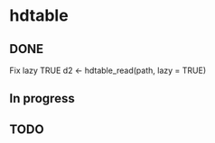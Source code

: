 # hdtable





## DONE
Fix lazy TRUE d2 <- hdtable_read(path, lazy = TRUE)


## In progress


## TODO


